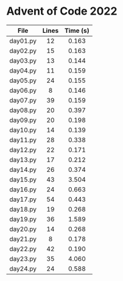 # Advent of Code 2022

| File        | Lines | Time (s)          |
| ------------- |:-------------:|:-------------:|
|day01.py|12|0.163|
|day02.py|15|0.163|
|day03.py|13|0.144|
|day04.py|11|0.159|
|day05.py|24|0.155|
|day06.py|8|0.146|
|day07.py|39|0.159|
|day08.py|20|0.397|
|day09.py|20|0.198|
|day10.py|14|0.139|
|day11.py|28|0.338|
|day12.py|22|0.171|
|day13.py|17|0.212|
|day14.py|26|0.374|
|day15.py|43|3.504|
|day16.py|24|0.663|
|day17.py|54|0.443|
|day18.py|19|0.268|
|day19.py|36|1.589|
|day20.py|14|0.268|
|day21.py|8|0.178|
|day22.py|42|0.190|
|day23.py|35|4.060|
|day24.py|24|0.588|